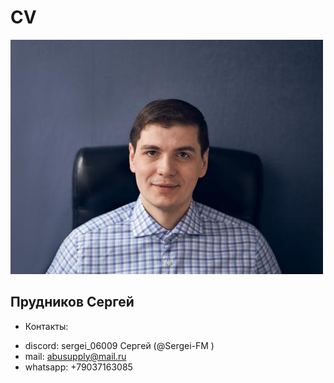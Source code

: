 # CV

![alt text](Ава.png)

## Прудников Сергей

* Контакты:
+ discord: sergei_06009 Сергей (@Sergei-FM )
+ mail: abusupply@mail.ru
+ whatsapp: +79037163085
